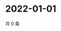 # 2022-01-01

共 0 条

<!-- BEGIN WEIBO -->
<!-- 最后更新时间 Sat Jan 01 2022 12:20:00 GMT+0800 (China Standard Time) -->

<!-- END WEIBO -->
